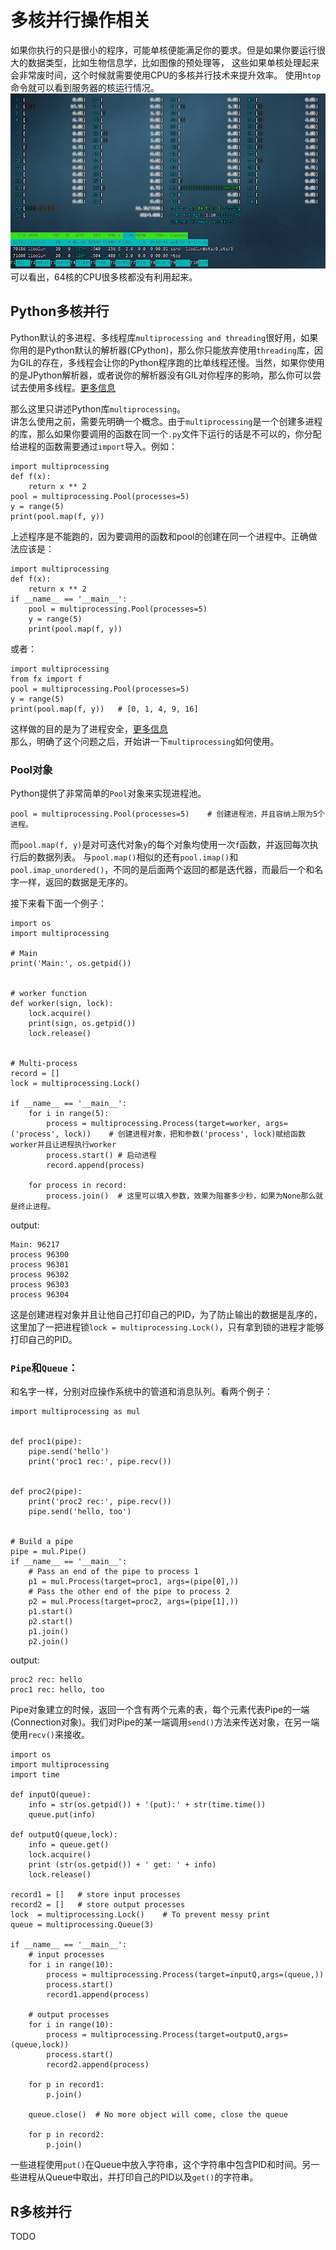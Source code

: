 # 多核并行操作相关
如果你执行的只是很小的程序，可能单核便能满足你的要求。但是如果你要运行很大的数据类型，比如生物信息学，比如图像的预处理等，
这些如果单核处理起来会非常废时间，这个时候就需要使用CPU的多核并行技术来提升效率。
使用`htop`命令就可以看到服务器的核运行情况。
![image](pics/01.png)  
可以看出，64核的CPU很多核都没有利用起来。

## Python多核并行
Python默认的多进程、多线程库`multiprocessing and threading`很好用，如果你用的是Python默认的解析器(CPython)，那么你只能放弃使用`threading`库，因为GIL的存在，多线程会让你的Python程序跑的比单线程还慢。当然，如果你使用的是JPython解析器，或者说你的解析器没有GIL对你程序的影响，那么你可以尝试去使用多线程。[更多信息](http://cenalulu.github.io/python/gil-in-python/)

那么这里只讲述Python库`multiprocessing`。  
讲怎么使用之前，需要先明确一个概念。由于`multiprocessing`是一个创建多进程的库，那么如果你要调用的函数在同一个`.py`文件下运行的话是不可以的，你分配给进程的函数需要通过`import`导入。例如：  
```
import multiprocessing
def f(x):
    return x ** 2
pool = multiprocessing.Pool(processes=5)
y = range(5)
print(pool.map(f, y))
```
上述程序是不能跑的，因为要调用的函数和pool的创建在同一个进程中。正确做法应该是：
```
import multiprocessing
def f(x):
    return x ** 2
if __name__ == '__main__':
    pool = multiprocessing.Pool(processes=5)
    y = range(5)
    print(pool.map(f, y))
```
或者：
```
import multiprocessing
from fx import f
pool = multiprocessing.Pool(processes=5)
y = range(5)
print(pool.map(f, y))   # [0, 1, 4, 9, 16]
```
这样做的目的是为了进程安全，[更多信息](https://docs.python.org/3/library/multiprocessing.html#multiprocessing-programming)  
那么，明确了这个问题之后，开始讲一下`multiprocessing`如何使用。  
### Pool对象
Python提供了非常简单的`Pool`对象来实现进程池。
```
pool = multiprocessing.Pool(processes=5)    # 创建进程池，并且容纳上限为5个进程。
```
而`pool.map(f, y)`是对可迭代对象`y`的每个对象均使用一次`f`函数，并返回每次执行后的数据列表。
与`pool.map()`相似的还有`pool.imap()`和`pool.imap_unordered()`，不同的是后面两个返回的都是迭代器，而最后一个和名字一样，返回的数据是无序的。

接下来看下面一个例子：
```
import os
import multiprocessing

# Main
print('Main:', os.getpid())


# worker function
def worker(sign, lock):
    lock.acquire()
    print(sign, os.getpid())
    lock.release()


# Multi-process
record = []
lock = multiprocessing.Lock()

if __name__ == '__main__':
    for i in range(5):
        process = multiprocessing.Process(target=worker, args=('process', lock))    # 创建进程对象，把和参数('process', lock)赋给函数worker并且让进程执行worker
        process.start() # 启动进程
        record.append(process)

    for process in record:
        process.join()  # 这里可以填入参数，效果为阻塞多少秒，如果为None那么就是终止进程。
```
output:
```
Main: 96217
process 96300
process 96301
process 96302
process 96303
process 96304
```
这是创建进程对象并且让他自己打印自己的PID，为了防止输出的数据是乱序的，这里加了一把进程锁`lock = multiprocessing.Lock()`，只有拿到锁的进程才能够打印自己的PID。  
### `Pipe`和`Queue`：  
和名字一样，分别对应操作系统中的管道和消息队列。看两个例子：
```
import multiprocessing as mul


def proc1(pipe):
    pipe.send('hello')
    print('proc1 rec:', pipe.recv())


def proc2(pipe):
    print('proc2 rec:', pipe.recv())
    pipe.send('hello, too')


# Build a pipe
pipe = mul.Pipe()
if __name__ == '__main__':
    # Pass an end of the pipe to process 1
    p1 = mul.Process(target=proc1, args=(pipe[0],))
    # Pass the other end of the pipe to process 2
    p2 = mul.Process(target=proc2, args=(pipe[1],))
    p1.start()
    p2.start()
    p1.join()
    p2.join()
```
output:
```
proc2 rec: hello
proc1 rec: hello, too
```
Pipe对象建立的时候，返回一个含有两个元素的表，每个元素代表Pipe的一端(Connection对象)。我们对Pipe的某一端调用`send()`方法来传送对象，在另一端使用`recv()`来接收。  
```
import os
import multiprocessing
import time

def inputQ(queue):
    info = str(os.getpid()) + '(put):' + str(time.time())
    queue.put(info)

def outputQ(queue,lock):
    info = queue.get()
    lock.acquire()
    print (str(os.getpid()) + ' get: ' + info)
    lock.release()
    
record1 = []   # store input processes
record2 = []   # store output processes
lock  = multiprocessing.Lock()    # To prevent messy print
queue = multiprocessing.Queue(3)

if __name__ == '__main__':
    # input processes
    for i in range(10):
        process = multiprocessing.Process(target=inputQ,args=(queue,))
        process.start()
        record1.append(process)
    
    # output processes
    for i in range(10):
        process = multiprocessing.Process(target=outputQ,args=(queue,lock))
        process.start()
        record2.append(process)
    
    for p in record1:
        p.join()
    
    queue.close()  # No more object will come, close the queue
    
    for p in record2:
        p.join()
```
一些进程使用`put()`在Queue中放入字符串，这个字符串中包含PID和时间。另一些进程从Queue中取出，并打印自己的PID以及`get()`的字符串。


## R多核并行
TODO